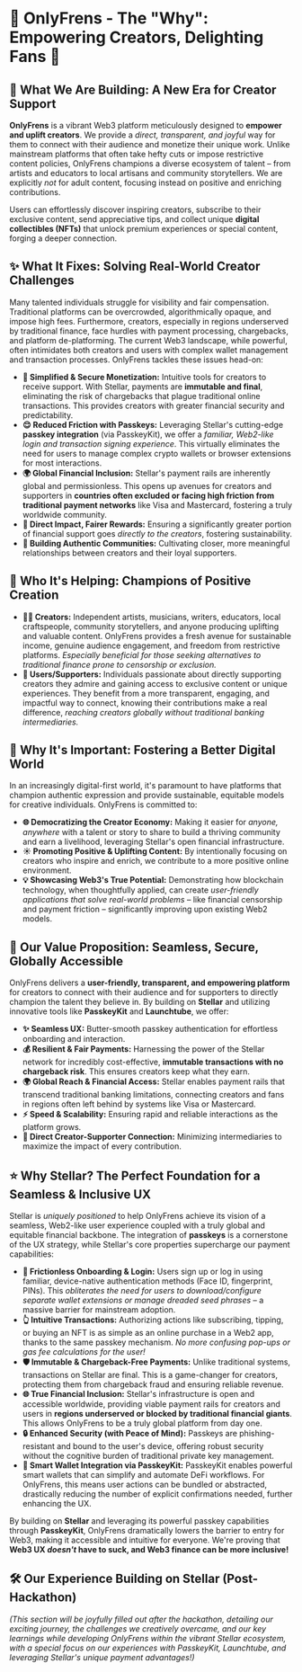 # 💖 OnlyFrens - The "Why": Empowering Creators, Delighting Fans 🚀

## 🌟 What We Are Building: A New Era for Creator Support

**OnlyFrens** is a vibrant Web3 platform meticulously designed to **empower and uplift creators**. We provide a *direct, transparent, and joyful* way for them to connect with their audience and monetize their unique work. Unlike mainstream platforms that often take hefty cuts or impose restrictive content policies, OnlyFrens champions a diverse ecosystem of talent – from artists and educators to local artisans and community storytellers. We are explicitly *not* for adult content, focusing instead on positive and enriching contributions.

Users can effortlessly discover inspiring creators, subscribe to their exclusive content, send appreciative tips, and collect unique **digital collectibles (NFTs)** that unlock premium experiences or special content, forging a deeper connection.

## ✨ What It Fixes: Solving Real-World Creator Challenges

Many talented individuals struggle for visibility and fair compensation. Traditional platforms can be overcrowded, algorithmically opaque, and impose high fees. Furthermore, creators, especially in regions underserved by traditional finance, face hurdles with payment processing, chargebacks, and platform de-platforming. The current Web3 landscape, while powerful, often intimidates both creators and users with complex wallet management and transaction processes. OnlyFrens tackles these issues head-on:

*   **💸 Simplified & Secure Monetization:** Intuitive tools for creators to receive support. With Stellar, payments are **immutable and final**, eliminating the risk of chargebacks that plague traditional online transactions. This provides creators with greater financial security and predictability.
*   **😌 Reduced Friction with Passkeys:** Leveraging Stellar's cutting-edge **passkey integration** (via PasskeyKit), we offer a *familiar, Web2-like login and transaction signing experience*. This virtually eliminates the need for users to manage complex crypto wallets or browser extensions for most interactions.
*   **🌍 Global Financial Inclusion:** Stellar's payment rails are inherently global and permissionless. This opens up avenues for creators and supporters in **countries often excluded or facing high friction from traditional payment networks** like Visa and Mastercard, fostering a truly worldwide community.
*   **🤝 Direct Impact, Fairer Rewards:** Ensuring a significantly greater portion of financial support goes *directly to the creators*, fostering sustainability.
*   **🔗 Building Authentic Communities:** Cultivating closer, more meaningful relationships between creators and their loyal supporters.

## 🎯 Who It's Helping: Champions of Positive Creation

*   **🧑‍🎨 Creators:** Independent artists, musicians, writers, educators, local craftspeople, community storytellers, and anyone producing uplifting and valuable content. OnlyFrens provides a fresh avenue for sustainable income, genuine audience engagement, and freedom from restrictive platforms. *Especially beneficial for those seeking alternatives to traditional finance prone to censorship or exclusion.*
*   **💖 Users/Supporters:** Individuals passionate about directly supporting creators they admire and gaining access to exclusive content or unique experiences. They benefit from a more transparent, engaging, and impactful way to connect, knowing their contributions make a real difference, *reaching creators globally without traditional banking intermediaries.*

## 🚀 Why It's Important: Fostering a Better Digital World

In an increasingly digital-first world, it's paramount to have platforms that champion authentic expression and provide sustainable, equitable models for creative individuals. OnlyFrens is committed to:

*   **🌐 Democratizing the Creator Economy:** Making it easier for *anyone, anywhere* with a talent or story to share to build a thriving community and earn a livelihood, leveraging Stellar's open financial infrastructure.
*   **☀️ Promoting Positive & Uplifting Content:** By intentionally focusing on creators who inspire and enrich, we contribute to a more positive online environment.
*   **💡 Showcasing Web3's True Potential:** Demonstrating how blockchain technology, when thoughtfully applied, can create *user-friendly applications that solve real-world problems* – like financial censorship and payment friction – significantly improving upon existing Web2 models.

## 💎 Our Value Proposition: Seamless, Secure, Globally Accessible

OnlyFrens delivers a **user-friendly, transparent, and empowering platform** for creators to connect with their audience and for supporters to directly champion the talent they believe in. By building on **Stellar** and utilizing innovative tools like **PasskeyKit** and **Launchtube**, we offer:

*   **✨ Seamless UX:** Butter-smooth passkey authentication for effortless onboarding and interaction.
*   **💰 Resilient & Fair Payments:** Harnessing the power of the Stellar network for incredibly cost-effective, **immutable transactions with no chargeback risk**. This ensures creators keep what they earn.
*   **🌍 Global Reach & Financial Access:** Stellar enables payment rails that transcend traditional banking limitations, connecting creators and fans in regions often left behind by systems like Visa or Mastercard.
*   **⚡ Speed & Scalability:** Ensuring rapid and reliable interactions as the platform grows.
*   **🔗 Direct Creator-Supporter Connection:** Minimizing intermediaries to maximize the impact of every contribution.

## ⭐ Why Stellar? The Perfect Foundation for a Seamless & Inclusive UX

Stellar is *uniquely positioned* to help OnlyFrens achieve its vision of a seamless, Web2-like user experience coupled with a truly global and equitable financial backbone. The integration of **passkeys** is a cornerstone of the UX strategy, while Stellar's core properties supercharge our payment capabilities:

*   **🔑 Frictionless Onboarding & Login:** Users sign up or log in using familiar, device-native authentication methods (Face ID, fingerprint, PINs). This *obliterates the need for users to download/configure separate wallet extensions or manage dreaded seed phrases* – a massive barrier for mainstream adoption.
*   **👆 Intuitive Transactions:** Authorizing actions like subscribing, tipping, or buying an NFT is as simple as an online purchase in a Web2 app, thanks to the same passkey mechanism. *No more confusing pop-ups or gas fee calculations for the user!*
*   **🛡️ Immutable & Chargeback-Free Payments:** Unlike traditional systems, transactions on Stellar are final. This is a game-changer for creators, protecting them from chargeback fraud and ensuring reliable revenue.
*   **🌐 True Financial Inclusion:** Stellar's infrastructure is open and accessible worldwide, providing viable payment rails for creators and users in **regions underserved or blocked by traditional financial giants**. This allows OnlyFrens to be a truly global platform from day one.
*   **🔒 Enhanced Security (with Peace of Mind):** Passkeys are phishing-resistant and bound to the user's device, offering robust security without the cognitive burden of traditional private key management.
*   **🤖 Smart Wallet Integration via PasskeyKit:** PasskeyKit enables powerful smart wallets that can simplify and automate DeFi workflows. For OnlyFrens, this means user actions can be bundled or abstracted, drastically reducing the number of explicit confirmations needed, further enhancing the UX.

By building on **Stellar** and leveraging its powerful passkey capabilities through **PasskeyKit**, OnlyFrens dramatically lowers the barrier to entry for Web3, making it accessible and intuitive for everyone. We're proving that **Web3 UX *doesn't* have to suck, and Web3 finance can be more inclusive!**

## 🛠️ Our Experience Building on Stellar (Post-Hackathon)

*(This section will be joyfully filled out after the hackathon, detailing our exciting journey, the challenges we creatively overcame, and our key learnings while developing OnlyFrens within the vibrant Stellar ecosystem, with a special focus on our experiences with PasskeyKit, Launchtube, and leveraging Stellar's unique payment advantages!)* 